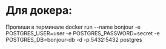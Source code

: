 # Для докера:
Пропиши в терминале 
docker run --name bonjour -e POSTGRES_USER=user -e POSTGRES_PASSWORD=secret -e POSTGRES_DB=bonjour-db -d -p 5432:5432 postgres

